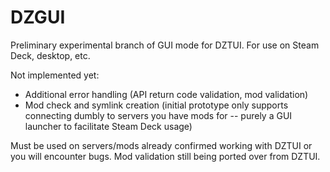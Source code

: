 # DZGUI

Preliminary experimental branch of GUI mode for DZTUI. For use on Steam Deck, desktop, etc.

Not implemented yet:
- Additional error handling (API return code validation, mod validation)
- Mod check and symlink creation (initial prototype only supports connecting dumbly to servers you have mods for -- purely a GUI launcher to facilitate Steam Deck usage)

Must be used on servers/mods already confirmed working with DZTUI or you will encounter bugs. Mod validation still being ported over from DZTUI.

